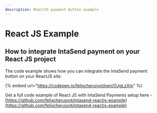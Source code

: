 ```yaml
---
description: ReactJS payment button example
---
```


# React JS Example

## How to integrate IntaSend payment on your React JS project

The code example shows how you can integrate the IntaSend payment button on your ReactJS site.

{% embed url="https://codepen.io/felixcheruiyot/pen/OJgLzXm" %}

Get a full code example of React JS with IntaSend Payments setup here - [https://github.com/felixcheruiyot/intasend-reactjs-example](https://github.com/felixcheruiyot/intasend-reactjs-example)
